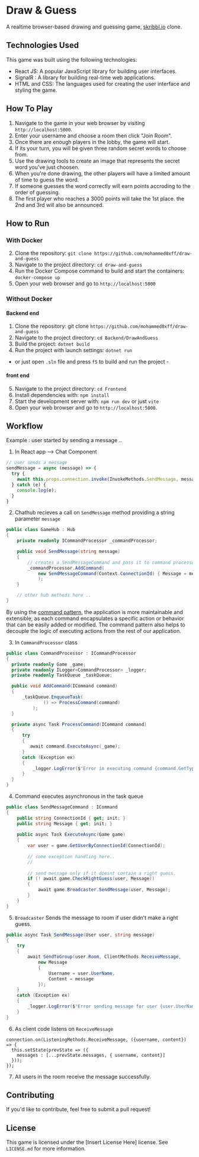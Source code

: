 # Draw & Guess

A realtime browser-based drawing and guessing game, [skribbl.io](https://skribbl.io) clone.

## Technologies Used

This game was built using the following technologies:
- React JS: A popular JavaScript library for building user interfaces.
- SignalR : A library for building real-time web applications.
- HTML and CSS: The languages used for creating the user interface and styling the game.

## How To Play
1. Navigate to the game in your web browser by visiting `http://localhost:5000`.
2. Enter your username and choose a room then click "Join Room".
3. Once there are enough players in the lobby, the game will start.
4. If its your turn, you will be given three random secret words to choose from.
5. Use the drawing tools to create an image that represents the secret word you've just choosen.
6. When you're done drawing, the other players will have a limited amount of time to guess the word.
7. If someone guesses the word correctly will earn points accroding to the order of guessing.
8. The first player who reaches a 3000 points will take the 1st place. the 2nd and 3rd will also be announced.

## How to Run

### With Docker

2. Clone the repository: `git clone https://github.com/mohammed0xff/draw-and-guess`
3. Navigate to the project directory: `cd draw-and-guess`
4. Run the Docker Compose command to build and start the containers: `docker-compose up`
5. Open your web browser and go to `http://localhost:5000`

### Without Docker

#### Backend end 
1. Clone the repository: git clone `https://github.com/mohammed0xff/draw-and-guess`
2. Navigate to the project directory: `cd Backend/DrawAndGuess`
3. Build the project: `dotnet build`
4. Run the project with launch settings: `dotnet run`
- or just open `.sln` file and press `f5` to build and run the project -

#### front end 

5. Navigate to the project directory: `cd Frontend`
6. Install dependencies with: `npm install`
7. Start the development server with: `npm run dev` or just `vite`
8. Open your web browser and go to `http://localhost:5000`.

## Workflow

Example : user started by sending a message ..

1. In React app --> Chat Component  
```js
// user sends a message
sendMessage = async (message) => {
  try {
    await this.props.connection.invoke(InvokeMethods.SendMessage, message);
  } catch (e) {
    console.log(e);
  }
}

```

2. Chathub recieves a call on  `SendMessage` method providing a string parameter `message` 
```csharp
public class GameHub : Hub
{
    private readonly ICommandProcessor _commandProcessor;

    public void SendMessage(string message)
    {
        // creates a SendMessageCommand and pass it to command processor.
        _commandProcessor.AddCommand(
            new SendMessageCommand(Context.ConnectionId) { Message = message }
            );
    }

    // other hub methods here ..
}
```
By using the [command pattern](https://refactoring.guru/design-patterns/command), the application is more maintainable and extensible, as each command encapsulates a specific action or behavior that can be easily added or modified. The command pattern also helps to decouple the logic of executing actions from the rest of our application.

3. In `CommandProcessor` class
```csharp
public class CommandProcessor : ICommandProcessor
{
  private readonly Game _game;
  private readonly ILogger<CommandProcessor> _logger;
  private readonly TaskQueue _taskQueue;

  public void AddCommand(ICommand command)
  {
      _taskQueue.EnqueueTask(
              () => ProcessCommand(command)
          );
  }

  private async Task ProcessCommand(ICommand command)
  {
      try
      {
         await command.ExecuteAsync(_game);
      }
      catch (Exception ex)
      {
          _logger.LogError($"Error in executing command {command.GetType().Name} : {ex.Message}");
      }
  }
}
```

4. Command executes asynchronous in the task queue
```csharp
public class SendMessageCommand : ICommand
{
    public string ConnectionId { get; init; }
    public string Message { get; init; }
    
    public async Task ExecuteAsync(Game game)
    {
        var user = game.GetUserByConnectionId(ConnectionId);
        
        // some exception handling here..
        //
        
        // send message only if it doesnt contain a right guess.
        if (! await game.CheckRightGuess(user, Message))
        {
            await game.Broadcaster.SendMessage(user, Message);
        }
    }
}
```

5. `Broadcaster` Sends the message to room if user didn't make a right guess.
```csharp
public async Task SendMessage(User user, string message)
{
    try
    {
        await SendToGroup(user.Room, ClientMethods.ReceiveMessage,
            new Message
            {
                Username = user.UserName,
                Content = message
            });
    }
    catch (Exception ex)
    {
        _logger.LogError($"Error sending message for user {user.UserName} in room {user.Room}: {ex.Message}");
    }
}
```

6. As client code listens on `ReceiveMessage`
```js0
connection.on(ListeningMethods.ReceiveMessage, ({username, content}) => {
  this.setState(prevState => ({
    messages : [...prevState.messages, { username, content}] 
  }));
});
```

7. All users in the room receive the message successfully.

## Contributing
If you'd like to contribute, feel free to submit a pull request!

## License
This game is licensed under the [Insert License Here] license. See `LICENSE.md` for more information.
